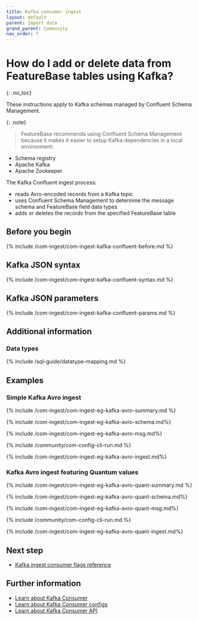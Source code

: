 ```yaml
---
title: Kafka consumer ingest
layout: default
parent: Import data
grand_parent: Community
nav_order: 7
---
```


# How do I add or delete data from FeatureBase tables using Kafka?
{: .no_toc}

These instructions apply to Kafka schemas managed by Confluent Schema Management.

{: .note}
>FeatureBase recommends using Confluent Schema Management because it makes it easier to setup Kafka dependencies in a local environment:
* Schema registry
* Apache Kafka
* Apache Zookeeper

The Kafka Confluent ingest process:
* reads Avro-encoded records from a Kafka topic
* uses Confluent Schema Management to determine the message schema and FeatureBase field data types
* adds or deletes the records from the specified FeatureBase table

## Before you begin

{% include /com-ingest/com-ingest-kafka-confluent-before.md %}

## Kafka JSON syntax

{% include /com-ingest/com-ingest-kafka-confluent-syntax.md %}

## Kafka JSON parameters

{% include /com-ingest/com-ingest-kafka-confluent-params.md %}

## Additional information

### Data types

{% include /sql-guide/datatype-mapping.md %}

## Examples

### Simple Kafka Avro ingest

{% include /com-ingest/com-ingest-eg-kafka-avro-summary.md %}

{% include /com-ingest/com-ingest-eg-kafka-avro-schema.md%}

{% include /com-ingest/com-ingest-eg-kafka-avro-msg.md%}

{% include /community/com-config-cli-run.md %}

{% include /com-ingest/com-ingest-eg-kafka-avro-ingest.md%}


### Kafka Avro ingest featuring Quantum values

{% include /com-ingest/com-ingest-eg-kafka-avro-quant-summary.md %}

{% include /com-ingest/com-ingest-eg-kafka-avro-quant-schema.md%}

{% include /com-ingest/com-ingest-eg-kafka-avro-quant-msg.md%}

{% include /community/com-config-cli-run.md %}

{% include /com-ingest/com-ingest-eg-kafka-avro-quant-ingest.md%}

## Next step

* [Kafka ingest consumer flags reference](/docs/community/com-ingest/com-ingest-flags-kafka)

## Further information

* [Learn about Kafka Consumer](https://kafka.apache.org/22/javadoc/org/apache/kafka/clients/consumer/KafkaConsumer.html)
* [Learn about Kafka Consumer configs](https://kafka.apache.org/documentation/#consumerconfigs)
* [Learn about Kafka Consumer API](https://kafka.apache.org/documentation/#consumerapi)

